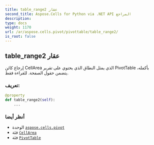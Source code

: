 ```yaml
---
title: table_range2 عقار
second_title: Aspose.Cells for Python via .NET API المراجع
description:
type: docs
weight: 1170
url: /ar/aspose.cells.pivot/pivottable/table_range2/
is_root: false
---
```

##  table_range2 عقار

إرجاع كائن CellArea الذي يمثل النطاق الذي يحتوي على تقرير PivotTable بأكمله،
يتضمن حقول الصفحة. للقراءة فقط.
###  تعريف:
```python
@property
def table_range2(self):
    ...
```

###  أنظر أيضا
* الوحدة [`aspose.cells.pivot`](../../)
* فئة [`CellArea`](/cells/python-net/ar/aspose.cells/cellarea)
* فئة [`PivotTable`](/cells/python-net/ar/aspose.cells.pivot/pivottable)
